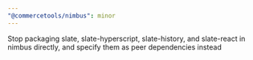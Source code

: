 ```yaml
---
"@commercetools/nimbus": minor
---
```


Stop packaging slate, slate-hyperscript, slate-history, and
slate-react in nimbus directly, and specify them as peer dependencies instead
